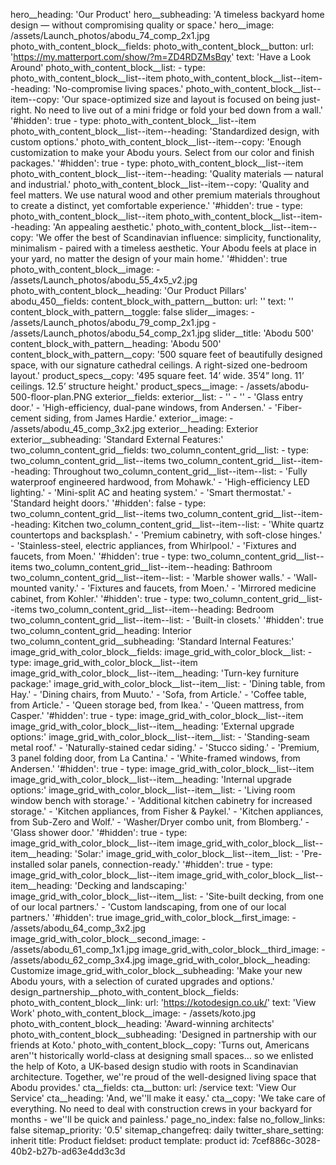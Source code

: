 hero__heading: 'Our Product'
hero__subheading: 'A timeless backyard home design — without compromising quality or space.'
hero__image: /assets/Launch_photos/abodu_74_comp_2x1.jpg
photo_with_content_block__fields:
  photo_with_content_block__button:
    url: 'https://my.matterport.com/show/?m=ZD4RDZMsBqy'
    text: 'Have a Look Around'
  photo_with_content_block__list:
    -
      type: photo_with_content_block__list--item
      photo_with_content_block__list--item--heading: 'No-compromise living spaces.'
      photo_with_content_block__list--item--copy: 'Our space-optimized size and layout is focused on being just-right. No need to live out of a mini fridge or fold your bed down from a wall.'
      '#hidden': true
    -
      type: photo_with_content_block__list--item
      photo_with_content_block__list--item--heading: 'Standardized design, with custom options.'
      photo_with_content_block__list--item--copy: 'Enough customization to make your Abodu yours. Select from our color and finish packages.'
      '#hidden': true
    -
      type: photo_with_content_block__list--item
      photo_with_content_block__list--item--heading: 'Quality materials — natural and industrial.'
      photo_with_content_block__list--item--copy: 'Quality and feel matters. We use natural wood and other premium materials throughout to create a distinct, yet comfortable experience.'
      '#hidden': true
    -
      type: photo_with_content_block__list--item
      photo_with_content_block__list--item--heading: 'An appealing aesthetic.'
      photo_with_content_block__list--item--copy: 'We offer the best of Scandinavian influence: simplicity, functionality, minimalism - paired with a timeless aesthetic. Your Abodu feels at place in your yard, no matter the design of your main home.'
      '#hidden': true
  photo_with_content_block__image:
    - /assets/Launch_photos/abodu_55_4x5_v2.jpg
  photo_with_content_block__heading: 'Our Product Pillars'
abodu_450__fields:
  content_block_with_pattern__button:
    url: ''
    text: ''
  content_block_with_pattern__toggle: false
  slider__images:
    - /assets/Launch_photos/abodu_79_comp_2x1.jpg
    - /assets/Launch_photos/abodu_54_comp_2x1.jpg
  slider__title: 'Abodu 500'
  content_block_with_pattern__heading: 'Abodu 500'
  content_block_with_pattern__copy: '500 square feet of beautifully designed space, with our signature cathedral ceilings. A right-sized one-bedroom layout.'
  product_specs__copy: '495 square feet. 14’ wide. 35’4” long. 11’ ceilings. 12.5’ structure height.'
  product_specs__image:
    - /assets/abodu-500-floor-plan.PNG
exterior__fields:
  exterior__list:
    - ''
    - ''
    - 'Glass entry door.'
    - 'High-efficiency, dual-pane windows, from Andersen.'
    - 'Fiber-cement siding, from James Hardie.'
  exterior__image:
    - /assets/abodu_45_comp_3x2.jpg
  exterior__heading: Exterior
  exterior__subheading: 'Standard External Features:'
two_column_content_grid__fields:
  two_column_content_grid__list:
    -
      type: two_column_content_grid__list--items
      two_column_content_grid__list--item--heading: Throughout
      two_column_content_grid__list--item--list:
        - 'Fully waterproof engineered hardwood, from Mohawk.'
        - 'High-efficiency LED lighting.'
        - 'Mini-split AC and heating system.'
        - 'Smart thermostat.'
        - 'Standard height doors.'
      '#hidden': false
    -
      type: two_column_content_grid__list--items
      two_column_content_grid__list--item--heading: Kitchen
      two_column_content_grid__list--item--list:
        - 'White quartz countertops and backsplash.'
        - 'Premium cabinetry, with soft-close hinges.'
        - 'Stainless-steel, electric appliances, from Whirlpool.'
        - 'Fixtures and faucets, from Moen.'
      '#hidden': true
    -
      type: two_column_content_grid__list--items
      two_column_content_grid__list--item--heading: Bathroom
      two_column_content_grid__list--item--list:
        - 'Marble shower walls.'
        - 'Wall-mounted vanity.'
        - 'Fixtures and faucets, from Moen.'
        - 'Mirrored medicine cabinet, from Kohler.'
      '#hidden': true
    -
      type: two_column_content_grid__list--items
      two_column_content_grid__list--item--heading: Bedroom
      two_column_content_grid__list--item--list:
        - 'Built-in closets.'
      '#hidden': true
  two_column_content_grid__heading: Interior
  two_column_content_grid__subheading: 'Standard Internal Features:'
image_grid_with_color_block__fields:
  image_grid_with_color_block__list:
    -
      type: image_grid_with_color_block__list--item
      image_grid_with_color_block__list--item__heading: 'Turn-key furniture package:'
      image_grid_with_color_block__list--item__list:
        - 'Dining table, from Hay.'
        - 'Dining chairs, from Muuto.'
        - 'Sofa, from  Article.'
        - 'Coffee table, from Article.'
        - 'Queen storage bed, from Ikea.'
        - 'Queen mattress, from Casper.'
      '#hidden': true
    -
      type: image_grid_with_color_block__list--item
      image_grid_with_color_block__list--item__heading: 'External upgrade options:'
      image_grid_with_color_block__list--item__list:
        - 'Standing-seam metal roof.'
        - 'Naturally-stained cedar siding.'
        - 'Stucco siding.'
        - 'Premium, 3 panel folding door, from La Cantina.'
        - 'White-framed windows, from Andersen.'
      '#hidden': true
    -
      type: image_grid_with_color_block__list--item
      image_grid_with_color_block__list--item__heading: 'Internal upgrade options:'
      image_grid_with_color_block__list--item__list:
        - 'Living room window bench with storage.'
        - 'Additional kitchen cabinetry for increased storage.'
        - 'Kitchen appliances, from Fisher & Paykel.'
        - 'Kitchen appliances, from Sub-Zero and Wolf.'
        - 'Washer/Dryer combo unit, from Blomberg.'
        - 'Glass shower door.'
      '#hidden': true
    -
      type: image_grid_with_color_block__list--item
      image_grid_with_color_block__list--item__heading: 'Solar:'
      image_grid_with_color_block__list--item__list:
        - 'Pre-installed solar panels, connection-ready.'
      '#hidden': true
    -
      type: image_grid_with_color_block__list--item
      image_grid_with_color_block__list--item__heading: 'Decking and landscaping:'
      image_grid_with_color_block__list--item__list:
        - 'Site-built decking, from one of our local partners.'
        - 'Custom landscaping, from one of our local partners.'
      '#hidden': true
  image_grid_with_color_block__first_image:
    - /assets/abodu_64_comp_3x2.jpg
  image_grid_with_color_block__second_image:
    - /assets/abodu_61_comp_1x1.jpg
  image_grid_with_color_block__third_image:
    - /assets/abodu_62_comp_3x4.jpg
  image_grid_with_color_block__heading: Customize
  image_grid_with_color_block__subheading: 'Make your new Abodu yours, with a selection of curated upgrades and options.'
design_partnership__photo_with_content_block__fields:
  photo_with_content_block__link:
    url: 'https://kotodesign.co.uk/'
    text: 'View Work'
  photo_with_content_block__image:
    - /assets/koto.jpg
  photo_with_content_block__heading: 'Award-winning architects'
  photo_with_content_block__subheading: 'Designed in partnership with our friends at Koto.'
  photo_with_content_block__copy: 'Turns out, Americans aren''t historically world-class at designing small spaces… so we enlisted the help of Koto, a UK-based design studio with roots in Scandinavian architecture. Together, we''re proud of the well-designed living space that Abodu provides.'
cta__fields:
  cta__button:
    url: /service
    text: 'View Our Service'
  cta__heading: 'And, we''ll make it easy.'
  cta__copy: 'We take care of everything. No need to deal with construction crews in your backyard for months - we''ll be quick and painless.'
page_no_index: false
no_follow_links: false
sitemap_priority: '0.5'
sitemap_changefreq: daily
twitter_share_setting: inherit
title: Product
fieldset: product
template: product
id: 7cef886c-3028-40b2-b27b-ad63e4dd3c3d
